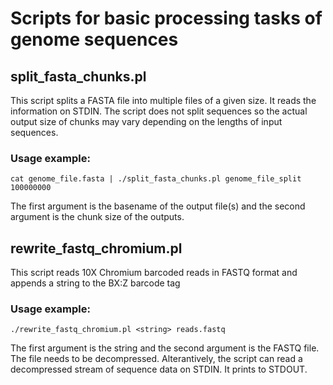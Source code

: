 # Scripts for basic processing tasks of genome sequences

## split_fasta_chunks.pl

This script splits a FASTA file into multiple files of a given size. It reads the information on STDIN. The script does not split sequences so the actual output size of chunks may vary depending on the lengths of input sequences.

### Usage example:

    cat genome_file.fasta | ./split_fasta_chunks.pl genome_file_split 100000000

The first argument is the basename of the output file(s) and the second argument is the chunk size of the outputs.

## rewrite_fastq_chromium.pl

This script reads 10X Chromium barcoded reads in FASTQ format and appends a string to the BX:Z barcode tag

### Usage example:

    ./rewrite_fastq_chromium.pl <string> reads.fastq

The first argument is the string and the second argument is the FASTQ file. The file needs to be decompressed. Alterantively, the script can read a decompressed stream of sequence data on STDIN. It prints to STDOUT.
